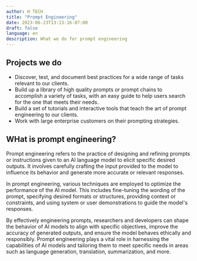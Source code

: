 ```yaml
---
author: H TECH
title: "Prompt Engineering"
date: 2023-06-23T13:13:16-07:00
draft: false
language: en
description: What we do for prompt engineering
---
```


## Projects we do ##

- Discover, test, and document best practices for a wide range of tasks relevant to our clients.
- Build up a library of high quality prompts or prompt chains to accomplish a variety of tasks, with an easy guide to help users search for the one that meets their needs.
- Build a set of tutorials and interactive tools that teach the art of prompt engineering to our clients.
- Work with large enterprise customers on their prompting strategies.

## WHat is prompt engineering? ##

Prompt engineering refers to the practice of designing and refining prompts or instructions given to an AI language model to elicit specific desired outputs. It involves carefully crafting the input provided to the model to influence its behavior and generate more accurate or relevant responses.

In prompt engineering, various techniques are employed to optimize the performance of the AI model. This includes fine-tuning the wording of the prompt, specifying desired formats or structures, providing context or constraints, and using system or user demonstrations to guide the model's responses.

By effectively engineering prompts, researchers and developers can shape the behavior of AI models to align with specific objectives, improve the accuracy of generated outputs, and ensure the model behaves ethically and responsibly. Prompt engineering plays a vital role in harnessing the capabilities of AI models and tailoring them to meet specific needs in areas such as language generation, translation, summarization, and more.